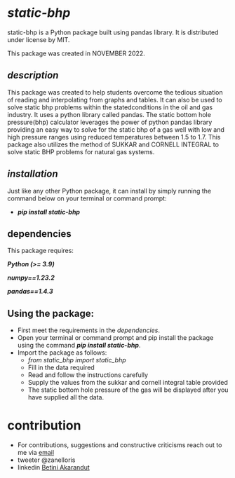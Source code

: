 # *_static-bhp_*

static-bhp is a Python package built using pandas library. It is distributed under license by MIT.

This package was created in NOVEMBER 2022.

## _description_
This package was created to help students overcome the tedious situation of reading and interpolating from graphs and tables. It can also be used to solve static bhp problems within the statedconditions in the oil and gas industry. It uses a python library called pandas. The static bottom hole pressure(bhp) calculator leverages the power of python pandas library providing an easy way to solve for the static bhp of a gas well with low and high pressure ranges using reduced temperatures between 1.5 to 1.7.
This package also utilizes the method of SUKKAR and CORNELL INTEGRAL to solve static BHP problems for natural gas systems.

## _installation_

Just like any other Python package, it can install by simply running the command below on your terminal or command prompt:

* **_pip install static-bhp_**

## dependencies

This package requires:

**_Python (>= 3.9)_**

**_numpy==1.23.2_**

**_pandas==1.4.3_**

## Using the package:
* First meet the requirements in the _dependencies_.
* Open your terminal or command prompt and pip install the package using the command **_pip install static-bhp_**.
* Import the package as follows:
	* _from static_bhp import static_bhp_
	* Fill in the data required
	* Read and follow the instructions carefully
	* Supply the values from the sukkar and cornell integral table provided
	* The static bottom hole pressure of the gas will be displayed after you have supplied all the data.

# contribution
* For contributions, suggestions and constructive criticisms reach out to me via [email](betiniakarandut@gmail.com)
* tweeter @zanelloris
* linkedin [Betini Akarandut](https://www.linkedin.com/in/betini-akarandut-24654321a)

